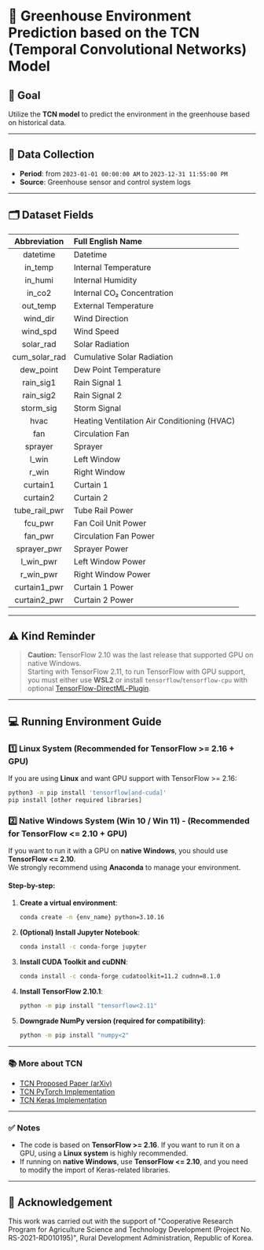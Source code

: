 # 🌿 Greenhouse Environment Prediction based on the TCN (Temporal Convolutional Networks) Model

## 🎯 Goal

Utilize the **TCN model** to predict the environment in the greenhouse based on historical data.

---

## 📅 Data Collection

- **Period**: from `2023-01-01 00:00:00 AM` to `2023-12-31 11:55:00 PM`
- **Source**: Greenhouse sensor and control system logs

---

## 🗂️ Dataset Fields

| Abbreviation    | Full English Name                               |
|:---------------:|:-----------------------------------------------|
| datetime        | Datetime                                       |
| in_temp         | Internal Temperature                           |
| in_humi         | Internal Humidity                              |
| in_co2          | Internal CO₂ Concentration                     |
| out_temp        | External Temperature                           |
| wind_dir        | Wind Direction                                 |
| wind_spd        | Wind Speed                                     |
| solar_rad       | Solar Radiation                                |
| cum_solar_rad   | Cumulative Solar Radiation                      |
| dew_point       | Dew Point Temperature                          |
| rain_sig1       | Rain Signal 1                                  |
| rain_sig2       | Rain Signal 2                                  |
| storm_sig       | Storm Signal                                   |
| hvac            | Heating Ventilation Air Conditioning (HVAC)    |
| fan             | Circulation Fan                                |
| sprayer         | Sprayer                                        |
| l_win           | Left Window                                    |
| r_win           | Right Window                                   |
| curtain1        | Curtain 1                                      |
| curtain2        | Curtain 2                                      |
| tube_rail_pwr   | Tube Rail Power                                |
| fcu_pwr         | Fan Coil Unit Power                            |
| fan_pwr         | Circulation Fan Power                          |
| sprayer_pwr     | Sprayer Power                                  |
| l_win_pwr       | Left Window Power                              |
| r_win_pwr       | Right Window Power                             |
| curtain1_pwr    | Curtain 1 Power                                |
| curtain2_pwr    | Curtain 2 Power                                |

---


## ⚠️ Kind Reminder

> **Caution:** TensorFlow 2.10 was the last release that supported GPU on native Windows.  
> Starting with TensorFlow 2.11, to run TensorFlow with GPU support, you must either use **WSL2** or install `tensorflow`/`tensorflow-cpu` with optional [TensorFlow-DirectML-Plugin](https://www.tensorflow.org/install/pip).

---

## 💻 Running Environment Guide

### 1️⃣ Linux System (Recommended for TensorFlow >= 2.16 + GPU)

If you are using **Linux** and want GPU support with TensorFlow >= 2.16:

```bash
python3 -m pip install 'tensorflow[and-cuda]'
pip install [other required libraries]
```

### 2️⃣ Native Windows System (Win 10 / Win 11) - (Recommended for TensorFlow <= 2.10 + GPU)

If you want to run it with a GPU on **native Windows**, you should use **TensorFlow <= 2.10**.  
We strongly recommend using **Anaconda** to manage your environment.

#### Step-by-step:

1. **Create a virtual environment**:

    ```bash
    conda create -n {env_name} python=3.10.16
    ```

2. **(Optional) Install Jupyter Notebook**:

    ```bash
    conda install -c conda-forge jupyter
    ```

3. **Install CUDA Toolkit and cuDNN**:

    ```bash
    conda install -c conda-forge cudatoolkit=11.2 cudnn=8.1.0
    ```

4. **Install TensorFlow 2.10.1**:

    ```bash
    python -m pip install "tensorflow<2.11"
    ```

5. **Downgrade NumPy version (required for compatibility)**:

    ```bash
    python -m pip install "numpy<2"
    ```

---

### 📚 More about TCN

- [TCN Proposed Paper (arXiv)](https://arxiv.org/abs/1803.01271)
- [TCN PyTorch Implementation](https://github.com/locuslab/TCN)
- [TCN Keras Implementation](https://github.com/philipperemy/keras-tcn)

---

### ✅ Notes

- The code is based on **TensorFlow >= 2.16**. If you want to run it on a GPU, using a **Linux system** is highly recommended.
- If running on **native Windows**, use **TensorFlow <= 2.10**, and you need to modify the import of Keras-related libraries.

---
     
## 🙏 Acknowledgement
This work was carried out with the support of "Cooperative Research Program for Agriculture Science and Technology Development (Project No. RS-2021-RD010195)", Rural Development Administration, Republic of Korea.
